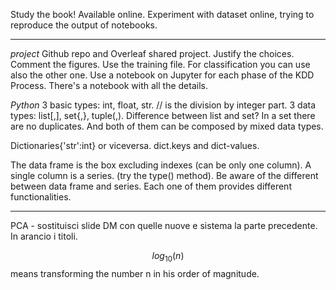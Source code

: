 Study the book! Available online.
Experiment with dataset online, trying to reproduce the output of notebooks.

---

*project*
Github repo and Overleaf shared project.
Justify the choices.
Comment the figures.
Use the training file. For classification you can use also the other one.
Use a notebook on Jupyter for each phase of the KDD Process.
There's a notebook with all the details.

*Python*
3 basic types: int, float, str.
// is the division by integer part.
3 data types: list[,], set{,}, tuple(,).
Difference between list and set? In a set there are no duplicates. And both of them can be composed by mixed data types.

Dictionaries{'str':int} or viceversa.
dict.keys and dict-values.


The data frame is the box excluding indexes (can be only one column).
A single column is a series. (try the type() method).
Be aware of the different between data frame and series. 
Each one of them provides different functionalities.

---

 PCA - sostituisci slide DM con quelle nuove e sistema la parte precedente. In arancio i titoli.

$$log_{10}(n)$$ means transforming the number n in his order of magnitude.






